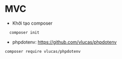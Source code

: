# MVC
- Khởi tạo composer
```angular2html
  composer init
```
- phpdotenv: https://github.com/vlucas/phpdotenv
```angular2html
composer require vlucas/phpdotenv
```
